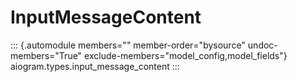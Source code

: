 # InputMessageContent

::: {.automodule members="" member-order="bysource" undoc-members="True" exclude-members="model_config,model_fields"}
aiogram.types.input_message_content
:::
